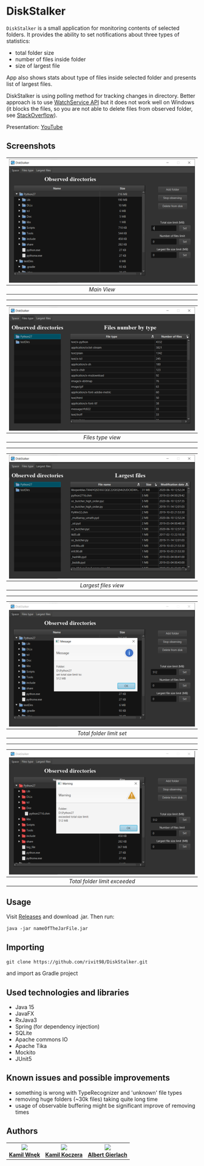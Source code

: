# DiskStalker

`DiskStalker` is a small application for monitoring contents of selected folders. 
It provides the ability to set notifications about three types of statistics:
* total folder size
* number of files inside folder
* size of largest file

App also shows stats about type of files inside selected folder and presents list of largest files.

DiskStalker is using polling method for tracking changes in directory. Better approach is to use [WatchService API](https://docs.oracle.com/javase/7/docs/api/java/nio/file/WatchService.html) but it does not work well on Windows (it blocks the files, so you are not able to delete files from observed folder, see [StackOverflow](https://stackoverflow.com/questions/56847367/can-you-prevent-watchservice-from-locking-files-on-windows)).

Presentation: [YouTube](https://youtu.be/nOFRaL8o1tU)
## Screenshots

| ![1](./img/1.png) |
|:--:|
| *Main View* |
___

| ![2](./img/2.png) |
|:--:|
| *Files type view* |
___

| ![3](./img/3.png) |
|:--:|
| *Largest files view* |
___

| ![4](./img/4.png) |
|:--:|
| *Total folder limit set* |
___

| ![5](./img/5.png) |
|:--:|
| *Total folder limit exceeded* |

## Usage
Visit [Releases](https://github.com/rivit98/DiskStalker/releases) and download .jar. Then run:
```
java -jar nameOfTheJarFile.jar
```

## Importing
```
git clone https://github.com/rivit98/DiskStalker.git
```
and import as Gradle project


## Used technologies and libraries
* Java 15
* JavaFX
* RxJava3
* Spring (for dependency injection)
* SQLite
* Apache commons IO
* Apache Tika
* Mockito
* JUnit5


## Known issues and possible improvements
* something is wrong with TypeRecognizer and 'unknown' file types
* removing huge folders (~30k files) taking quite long time
* usage of observable buffering might be significant improve of removing times

## Authors

<table align="center">
<tr>
<th align="center">
    <img src="https://avatars.githubusercontent.com/u/70373402?v=4" width="100"><br> 
    <a href="https://github.com/wnekus">Kamil Wnęk</a>
</th>

<th align="center">
    <img src="https://avatars.githubusercontent.com/u/44415389?v=4" width="100"><br> 
    <a href="https://github.com/kuczi55">Kamil Koczera</a>
</th>

<th align="center">
    <img src="https://avatars.githubusercontent.com/u/19514368?v=4" width="100"><br> 
    <a href="https://github.com/rivit98">Albert Gierlach</a>
</th>
</tr>
</table>
